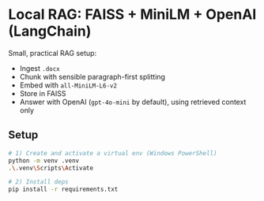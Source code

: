 # Local RAG: FAISS + MiniLM + OpenAI (LangChain)

Small, practical RAG setup:
- Ingest `.docx`
- Chunk with sensible paragraph-first splitting
- Embed with `all-MiniLM-L6-v2`
- Store in FAISS
- Answer with OpenAI (`gpt-4o-mini` by default), using retrieved context only

## Setup

```bash
# 1) Create and activate a virtual env (Windows PowerShell)
python -m venv .venv
.\.venv\Scripts\Activate

# 2) Install deps
pip install -r requirements.txt
